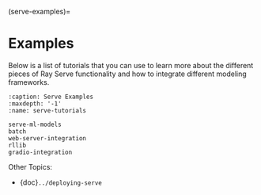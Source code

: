 (serve-examples)=
# Examples

Below is a list of tutorials that you can use to learn more about the different pieces of
Ray Serve functionality and how to integrate different modeling frameworks.

```{toctree}
:caption: Serve Examples
:maxdepth: '-1'
:name: serve-tutorials

serve-ml-models
batch
web-server-integration
rllib
gradio-integration
```

Other Topics:

- {doc}`../deploying-serve`
